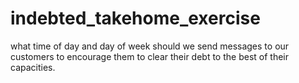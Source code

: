 # indebted_takehome_exercise
what time of day and day of week should we send messages to our customers to encourage them to clear their debt to the best of their capacities.

